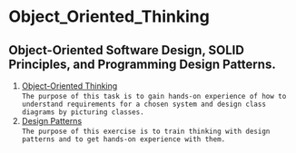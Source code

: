 # Object_Oriented_Thinking
## Object-Oriented Software Design, SOLID Principles, and Programming Design Patterns.

1. [Object-Oriented Thinking](https://github.com/Bublik202/Object_Oriented_Thinking/tree/master/Diagram) </br> ```The purpose of this task is to gain hands-on experience of how to understand requirements for a chosen system and design class diagrams by picturing classes.```
2. [Design Patterns](https://github.com/Bublik202/Object_Oriented_Thinking/tree/master/Pattern/design-patterns) </br> ```The purpose of this exercise is to train thinking with design patterns and to get hands-on experience with them.```